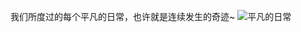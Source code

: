 我们所度过的每个平凡的日常，也许就是连续发生的奇迹~
![平凡的日常](https://camo.githubusercontent.com/0247707c1db43f0257127fd2b125ae627f4557bc6f1a046f5aa477732dbfdacd/68747470733a2f2f706963322e7a697975616e2e77616e672f757365722f3077302f323032342f30372f7265696d755f656132636135663663646432642e706e673f7261773d74727565)